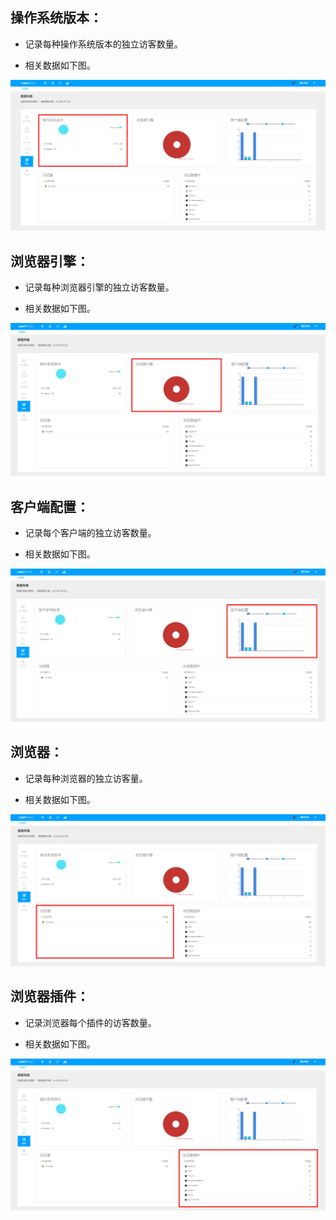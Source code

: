 ## 操作系统版本：

* 记录每种操作系统版本的独立访客数量。

* 相关数据如下图。

![](/assets/操作系统版本.png)

## 浏览器引擎：

* 记录每种浏览器引擎的独立访客数量。

* 相关数据如下图。

![](/assets/浏览器引擎.png)

## 客户端配置：

* 记录每个客户端的独立访客数量。

* 相关数据如下图。

![](/assets/客户端配置.png)

## 浏览器：

* 记录每种浏览器的独立访客量。

* 相关数据如下图。

![](/assets/浏览器.png)

## 浏览器插件：

* 记录浏览器每个插件的访客数量。

* 相关数据如下图。

![](/assets/浏览器插件.png)



